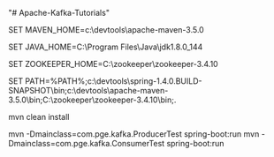 "# Apache-Kafka-Tutorials"

SET MAVEN_HOME=c:\devtools\apache-maven-3.5.0

SET JAVA_HOME=C:\Program Files\Java\jdk1.8.0_144

SET ZOOKEEPER_HOME=C:\zookeeper\zookeeper-3.4.10

SET PATH=%PATH%;c:\devtools\spring-1.4.0.BUILD-SNAPSHOT\bin;c:\devtools\apache-maven-3.5.0\bin;C:\zookeeper\zookeeper-3.4.10\bin;.

mvn clean install

mvn -Dmainclass=com.pge.kafka.ProducerTest spring-boot:run
mvn -Dmainclass=com.pge.kafka.ConsumerTest spring-boot:run